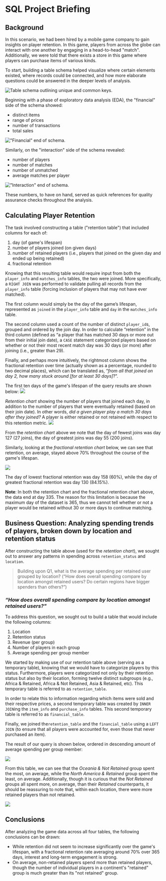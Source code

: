 # **SQL Project Briefing**
## **Background**
In this scenario, we had been hired by a mobile game company to gain insights on player retention. In this game, players from across the globe can interact with one another by engaging in a head-to-head "match". Additionally, we were told that there exists a store in this game where players can purchase items of various kinds.

To start, building a table schema helped visualize where certain elements existed, where records could be connected, and how more elaborate questions could be answered in the deeper levels of analysis.

![Table schema outlining unique and common keys.](./assets/sql_project_schema.png)



Beginning with a phase of exploratory data analysis (EDA), the "financial" side of the schema showed:
* distinct items
* range of prices
* number of transactions
* total sales

!["Financial" end of schema.](./assets/financial_side_table_schema.png)


Similarly, on the "interaction" side of the schema revealed:
* number of players
* number of matches
* number of unmatched
* average matches per player

!["Interaction" end of schema.](./assets/interaction_side_table_schema.png)


These numbers, to have on hand, served as quick references for quality assurance checks throughout the analysis.

## **Calculating Player Retention**

The task involved constructing a table ("retention table") that included columns for each of:
1. day (of game's lifespan)
1. number of players joined (on given days)
1. number of retained players (i.e., players that joined on the given day and ended up being retained)
1. fractional retention

Knowing that this resulting table would require input from both the `player_info` and `matches_info` tables, the two were joined. More specifically, a `RIGHT JOIN` was performed to validate pulling all records from the `player_info` table (forcing inclusion of players that may not have ever matched).

The first column would simply be the day of the game’s lifespan, represented as `joined` in the `player_info` table and `day` in the `matches_info` table.

The second column used a count of the number of distinct `player_id`s, grouped and ordered by the join day. In order to calculate “retention” in the third column (defined as “a player that has matched 30 days or more out from their initial join date), a `CASE` statement categorized players based on whether or not their most recent match day was 30 days (or more) after joining (i.e., greater than 29).

Finally, and perhaps more intuitively, the rightmost column shows the fractional retention over time (actually shown as a percentage, rounded to two decimal places), which can be translated as, “*from all that joined on day 2, how many stuck around [for at least 30 days]*?”. 

The first ten days of the game's lifespan of the query results are shown below:
![](./assets/retention_table.png)


*Retention chart* showing the number of players that joined each day, in addition to the number of players that were eventually retained (based on their join date). In other words, *did a given player play a match 30 days after they joined?* A player is either retained or not retained with respect to this retention metric.
![](./assets/retention_chart.png)

From the *retention chart* above we note that the day of fewest joins was day 127 (27 joins), the day of greatest joins was day 55 (200 joins).

Similarly, looking at the *fractional retention chart* below, we can see that retention, on average, stayed above 70% throughout the course of the game's lifespan.

![](./assets/fractional_retention_chart.png)


The day of lowest fractional retention was day 158 (60%), while the day of greatest fractional retention was day 130 (84.15%).


**Note**: In both the retention chart and the fractional retention chart above, the data end at day 335. The reason for this limitation is because the maximum day of the dataset is 365, thus we cannot tell whether or not a player would be retained without 30 or more days to continue matching.


## **Business Question: Analyzing spending trends of players, broken down by location and retention status** 

After constructing the table above (used for the *retention chart*), we sought out to answer any patterns in spending across `retention_status` and `location`.

> Building upon Q1, what is the average spending per retained user grouped by location? (“How does overall spending compare by location amongst retained users? Do certain regions have bigger spenders than others?”) 


### *“How does overall spending compare by location amongst retained users?"*


To address this question, we sought out to build a table that would include the following columns:
1. Location
1. Retention status
1. Revenue (per group)
1. Number of players in each group
1. Average spending per group member



We started by making use of our retention table above (serving as a temporary table), knowing that we would have to categorize players by this status. Furthermore, players were categorized not only by their retention status but also by their location, forming twelve distinct subgroups (e.g., Africa & Retained, Africa & Not Retained, Asia & Retained, etc). This temporary table is referred to as `retention_table`.

In order to relate this to information regarding which items were sold and their respective prices, a second temporary table was created by `INNER JOIN`ing the `item_info` and `purchase_info` tables. This second temporary table is referred to as `financial_table`.

Finally, we joined the`retention_table` and the `financial_table` using a `LEFT JOIN` (to ensure that all players were accounted for, even those that never purchased an item).

The result of our query is shown below, ordered in descending amount of average spending per group member:

![](./assets/avg_spend_per_group.png)

From this table, we can see that the *Oceania & Not Retained* group spent the most, on average, while the *North America & Retained* group spent the least, on average. Additionally, though it is curious that the *Not Retained* groups all spent more, on average, than their *Retained* counterparts, it should be reassuring to note that, within each location, there were more retained players than not retained. 


![](./assets/average_player_spending.png)

## Conclusions

After analyzing the game data across all four tables, the following conclusions can be drawn:
* While retention did not seem to increase significantly over the game's lifespan, with a fractional retention rate averaging around 70% over 365 days, interest and long-term engagement is strong.
* On average, non-retained players spend more than retained players, though the number of individual players in a continent's "retained" group is much greater than its "not retained" group.
